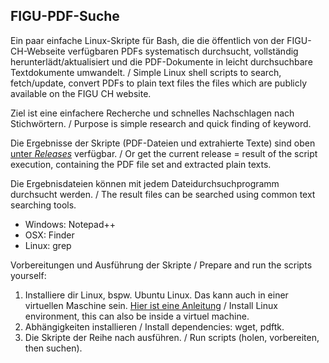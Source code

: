 ## FIGU-PDF-Suche

Ein paar einfache Linux-Skripte für Bash, die die öffentlich von der FIGU-CH-Webseite verfügbaren PDFs systematisch durchsucht, vollständig herunterlädt/aktualisiert und die PDF-Dokumente in leicht durchsuchbare Textdokumente umwandelt. / Simple Linux shell scripts to search, fetch/update, convert PDFs to plain text files the files which are publicly available on the FIGU CH website.

Ziel ist eine einfachere Recherche und schnelles Nachschlagen nach Stichwörtern. / Purpose is simple research and quick finding of keyword.

Die Ergebnisse der Skripte (PDF-Dateien und extrahierte Texte) sind oben [unter *Releases*](https://github.com/ERnsTL/figusuche/releases) verfügbar. / Or get the current release = result of the script execution, containing the PDF file set and extracted plain texts.

Die Ergebnisdateien können mit jedem Dateidurchsuchprogramm durchsucht werden. / The result files can be searched using common text searching tools.

* Windows: Notepad++
* OSX: Finder
* Linux: grep

Vorbereitungen und Ausführung der Skripte / Prepare and run the scripts yourself:

1. Installiere dir Linux, bspw. Ubuntu Linux. Das kann auch in einer virtuellen Maschine sein. [Hier ist eine Anleitung](https://www.youtube.com/watch?v=DtuYVakW6pc) / Install Linux environment, this can also be inside a virtuel machine.
2. Abhängigkeiten installieren / Install dependencies: wget, pdftk.
3. Die Skripte der Reihe nach ausführen. / Run scripts (holen, vorbereiten, then suchen).

